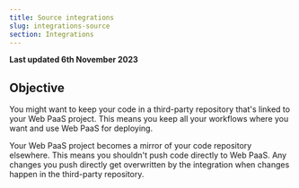 ```yaml
---
title: Source integrations
slug: integrations-source
section: Integrations
---
```


**Last updated 6th November 2023**



## Objective  

You might want to keep your code in a third-party repository that's linked to your Web PaaS project.
This means you keep all your workflows where you want and use Web PaaS for deploying.

Your Web PaaS project becomes a mirror of your code repository elsewhere.
This means you shouldn't push code directly to Web PaaS.
Any changes you push directly get overwritten by the integration when changes happen in the third-party repository.
